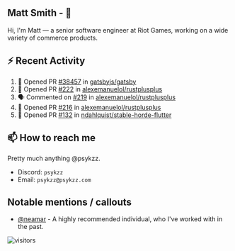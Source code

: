 <!--
[![PsyKzz's github stats](https://github-readme-stats.vercel.app/api?username=psykzz&show_icons=true)](https://github.com/anuraghazra/github-readme-stats)
-->

## Matt Smith - 👋
Hi, I'm Matt — a senior software engineer at Riot Games, working on a wide variety of commerce products.

## ⚡ Recent Activity

<!--START_SECTION:activity-->
1. 💪 Opened PR [#38457](https://github.com/gatsbyjs/gatsby/pull/38457) in [gatsbyjs/gatsby](https://github.com/gatsbyjs/gatsby)
2. 💪 Opened PR [#222](https://github.com/alexemanuelol/rustplusplus/pull/222) in [alexemanuelol/rustplusplus](https://github.com/alexemanuelol/rustplusplus)
3. 🗣 Commented on [#219](https://github.com/alexemanuelol/rustplusplus/issues/219) in [alexemanuelol/rustplusplus](https://github.com/alexemanuelol/rustplusplus)
4. 💪 Opened PR [#216](https://github.com/alexemanuelol/rustplusplus/pull/216) in [alexemanuelol/rustplusplus](https://github.com/alexemanuelol/rustplusplus)
5. 💪 Opened PR [#132](https://github.com/ndahlquist/stable-horde-flutter/pull/132) in [ndahlquist/stable-horde-flutter](https://github.com/ndahlquist/stable-horde-flutter)
<!--END_SECTION:activity-->


## 📫 How to reach me

Pretty much anything @psykzz.

- Discord: `psykzz`
- Email: `psykzz@psykzz.com`


## Notable mentions / callouts

 - [@neamar](https://github.com/neamar) - A highly recommended individual, who I've worked with in the past.


![visitors](https://visitor-badge.glitch.me/badge?page_id=psykzz/psykzz)


